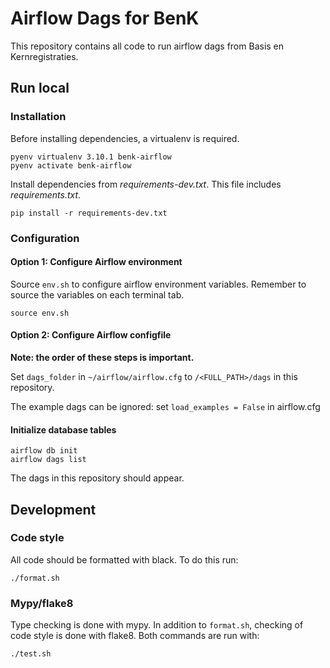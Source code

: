 # Airflow Dags for BenK

This repository contains all code to run airflow dags from Basis en 
Kernregistraties.

## Run local

### Installation
Before installing dependencies, a virtualenv is required.

```shell
pyenv virtualenv 3.10.1 benk-airflow
pyenv activate benk-airflow 
```

Install dependencies from _requirements-dev.txt_. This file includes _requirements.txt_. 

```shell
pip install -r requirements-dev.txt
```
### Configuration

#### Option 1: Configure Airflow environment

Source `env.sh` to configure airflow environment variables. 
Remember to source the variables on each terminal tab. 

```shell
source env.sh
```

#### Option 2: Configure Airflow configfile

__Note: the order of these steps is important.__

Set `dags_folder` in `~/airflow/airflow.cfg` to `/<FULL_PATH>/dags` in this repository. 

The example dags can be ignored: set `load_examples = False` in airflow.cfg

#### Initialize database tables

```shell
airflow db init
airflow dags list
```

The dags in this repository should appear.

## Development

### Code style

All code should be formatted with black. To do this run:

```shell
./format.sh
```

### Mypy/flake8

Type checking is done with mypy.
In addition to `format.sh`, checking of code style is done with flake8.
Both commands are run with:

```shell
./test.sh
```
